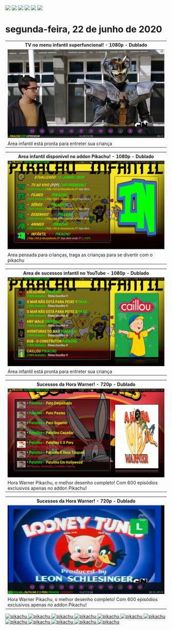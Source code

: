 <!--Copias não serão toleradas-->

 [![](https://tinyurl.com/ydcxhx7f)](http://bit.ly/repokachu) [![](https://tinyurl.com/ybaflaxt)](https://vkodi.net/repo/) [![](https://tinyurl.com/ybcutyjq)](http://bit.ly/zipikachu) [![](https://tinyurl.com/yckqgysp)](https://linktr.ee/addonpikachu) [![](https://tinyurl.com/ybja3588)](https://tinyurl.com/grupopikachu) [![](https://tinyurl.com/y83so6xr)](https://t.me/addonpikachu)  

# segunda-feira, 22 de junho de 2020
<table style="width:100%"><tr><th><center><b> TV no menu infantil superfuncional! - 1080p - Dublado </b></center></th></tr>
<tr><td><div align="center"><img src="https://raw.githubusercontent.com/novidadespikachu/btns/master/Imgs/Infantil/Inf%20(1).png" alt="Addon Pikachu"></div></td></tr>
<tr><td><justify>Área infantil está pronta para entreter sua criança</justify></td></tr></table>


<table style="width:100%"><tr><th><center><b> Area infantil disponível no addon Pikachu! - 1080p - Dublado </b></center></th></tr>
<tr><td><div align="center"><img src="https://raw.githubusercontent.com/novidadespikachu/btns/master/Imgs/Infantil/Inf%20(2).png" alt="Addon Pikachu"></div></td></tr>
<tr><td><justify>Area pensada para crianças, traga as crianças para se divertir com o pikachu</justify></td></tr></table>


<table style="width:100%"><tr><th><center><b> Area de sucessos infantil no YouTube - 1080p - Dublado </b></center></th></tr>
<tr><td><div align="center"><img src="https://raw.githubusercontent.com/novidadespikachu/btns/master/Imgs/Infantil/Inf%20(3).png" alt="Addon Pikachu"></div></td></tr>
<tr><td><justify>Área infantil está pronta para entreter sua criança</justify></td></tr></table>


<table style="width:100%"><tr><th><center><b> Sucessos da Hora Warner! - 720p - Dublado </b></center></th></tr>
<tr><td><div align="center"><img src="https://raw.githubusercontent.com/novidadespikachu/btns/master/Imgs/Infantil/Inf%20(4).png" alt="Addon Pikachu"></div></td></tr>
<tr><td><justify>Hora Warner Pikachu, o melhor desenho completo! Com 600 episódios exclusivos apenas no addon Pikachu!</justify></td></tr></table>


<table style="width:100%"><tr><th><center><b> Sucessos da Hora Warner! - 720p - Dublado </b></center></th></tr>
<tr><td><div align="center"><img src="https://raw.githubusercontent.com/novidadespikachu/btns/master/Imgs/Infantil/Inf%20(5).png" alt="Addon Pikachu"></div></td></tr>
<tr><td><justify>Hora Warner Pikachu, o melhor desenho completo! Com 600 episódios exclusivos apenas no addon Pikachu!</justify></td></tr></table>





<a href="https://bit.ly/pikachufull">
<img src="https://tinyurl.com/y9zk36eq" alt="pikachu">
</a>
<a href="https://bit.ly/novidadedocs">
<img src="https://tinyurl.com/y9xs5l4t" alt="pikachu">
</a>
<a href="https://bit.ly/novidadenovelas">
<img src="https://tinyurl.com/ybrg85o5" alt="pikachu">
</a>
<a href="https://bit.ly/novidadeinfantil">
<img src="https://tinyurl.com/y9pkjsed" alt="pikachu">
<a href="https://bit.ly/novidadesforno">
<img src="https://tinyurl.com/y8r3h7x2" alt="pikachu">
</a>
<a href="https://bit.ly/novidadeanimes">
<img src="https://tinyurl.com/y8tc5v56" alt="pikachu">
</a>
<a href="https://bit.ly/novidadeshows">
<img src="https://tinyurl.com/ybdjml82" alt="pikachu">
</a>
<a href="https://bit.ly/novidadeseries">
<img src="https://tinyurl.com/y8pbauft" alt="pikachu">
</a>
<a href="https://bit.ly/novidadesfilmes">
<img src="https://tinyurl.com/ydewsb4q" alt="pikachu">
</a>
<a href="https://bit.ly/novidadelives">
<img src="https://tinyurl.com/y8ehpr7u" alt="pikachu">
</a>
<a href="https://bit.ly/novidadeTV">
<img src="https://tinyurl.com/ydbcnj3f" alt="pikachu">
</a>
<a href="https://bit.ly/pikachufull">
<img src="https://tinyurl.com/y72vpx8n" alt="pikachu">
</a>


<!--Copias não serão toleradas-->
